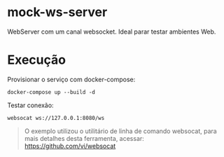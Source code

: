 # mock-ws-server

WebServer com um canal websocket. Ideal parar testar ambientes Web.

# Execução 

Provisionar o serviço com docker-compose:

```shell
docker-compose up --build -d
```

Testar conexão:

```shell
websocat ws://127.0.0.1:8080/ws
```

> O exemplo utilizou o utilitário de linha de comando websocat, para mais detalhes desta ferramenta, acessar: https://github.com/vi/websocat
